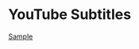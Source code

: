 # YouTube Subtitles
 
[Sample](../sample/youtube_subtitles.txt)
 
<!-- MARKDOWN-AUTO-DOCS:START (CODE:src=../../../ekorpkit/resources/corpora/youtube_subtitles.yaml) --> 
<!-- MARKDOWN-AUTO-DOCS:END -->
